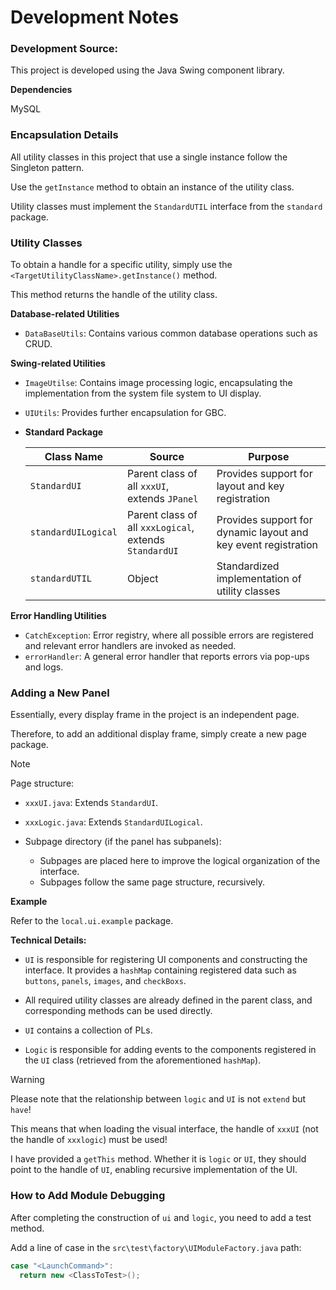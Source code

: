 # Development Notes

### Development Source:

This project is developed using the Java Swing component library.

**Dependencies**

MySQL

### Encapsulation Details

All utility classes in this project that use a single instance follow the Singleton pattern.

Use the `getInstance` method to obtain an instance of the utility class.

Utility classes must implement the `StandardUTIL` interface from the `standard` package.

### Utility Classes

To obtain a handle for a specific utility, simply use the `<TargetUtilityClassName>.getInstance()` method.

This method returns the handle of the utility class.

**Database-related Utilities**

- `DataBaseUtils`: Contains various common database operations such as CRUD.

**Swing-related Utilities**

- `ImageUtilse`: Contains image processing logic, encapsulating the implementation from the system file system to UI display.

- `UIUtils`: Provides further encapsulation for GBC.

- **Standard Package**

  | Class Name          | Source                                   | Purpose                           |
  | ------------------- | ---------------------------------------- | --------------------------------- |
  | `StandardUI`        | Parent class of all `xxxUI`, extends `JPanel` | Provides support for layout and key registration |
  | `standardUILogical` | Parent class of all `xxxLogical`, extends `StandardUI` | Provides support for dynamic layout and key event registration |
  | `standardUTIL`      | Object                                   | Standardized implementation of utility classes |

**Error Handling Utilities**

- `CatchException`: Error registry, where all possible errors are registered and relevant error handlers are invoked as needed.
- `errorHandler`: A general error handler that reports errors via pop-ups and logs.

### Adding a New Panel

Essentially, every display frame in the project is an independent page.

Therefore, to add an additional display frame, simply create a new page package.

> [!NOTE]
>
> Page structure:
>
> - `xxxUI.java`: Extends `StandardUI`.
>
> - `xxxLogic.java`: Extends `StandardUILogical`.
>
> - Subpage directory (if the panel has subpanels):
>   - Subpages are placed here to improve the logical organization of the interface.
>   - Subpages follow the same page structure, recursively.

**Example**

Refer to the `local.ui.example` package.

**Technical Details:**

- `UI` is responsible for registering UI components and constructing the interface. It provides a `hashMap` containing registered data such as `buttons`, `panels`, `images`, and `checkBoxs`.

- All required utility classes are already defined in the parent class, and corresponding methods can be used directly.
- `UI` contains a collection of PLs.

- `Logic` is responsible for adding events to the components registered in the `UI` class (retrieved from the aforementioned `hashMap`).

> [!WARNING]
>
> Please note that the relationship between `logic` and `UI` is not `extend` but `have`!
>
> This means that when loading the visual interface, the handle of `xxxUI` (not the handle of `xxxlogic`) must be used!
>
> I have provided a `getThis` method. Whether it is `logic` or `UI`, they should point to the handle of `UI`, enabling recursive implementation of the UI.

### How to Add Module Debugging

After completing the construction of `ui` and `logic`, you need to add a test method.

Add a line of case in the `src\test\factory\UIModuleFactory.java` path:

```java
case "<LaunchCommand>":
  return new <ClassToTest>();